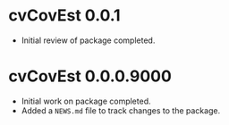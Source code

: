 # cvCovEst 0.0.1

* Initial review of package completed.

# cvCovEst 0.0.0.9000

* Initial work on package completed.
* Added a `NEWS.md` file to track changes to the package.
